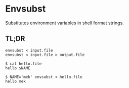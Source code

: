 # Envsubst

Substitutes environment variables in shell format strings.

## TL;DR

```shell
envsubst < input.file
envsubst < input.file > output.file
```

```shell
$ cat hello.file
hello $NAME

$ NAME='mek' envsubst < hello.file
hello mek
```
